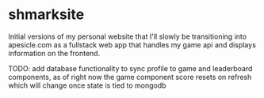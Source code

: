 # shmarksite
Initial versions of my personal website that I'll slowly be transitioning into apesicle.com as a fullstack web app that handles my game api and displays information on the frontend.

TODO: add database functionality to sync profile to game and leaderboard components, as of right now the game component score resets on refresh which will change once state is tied to 
mongodb
